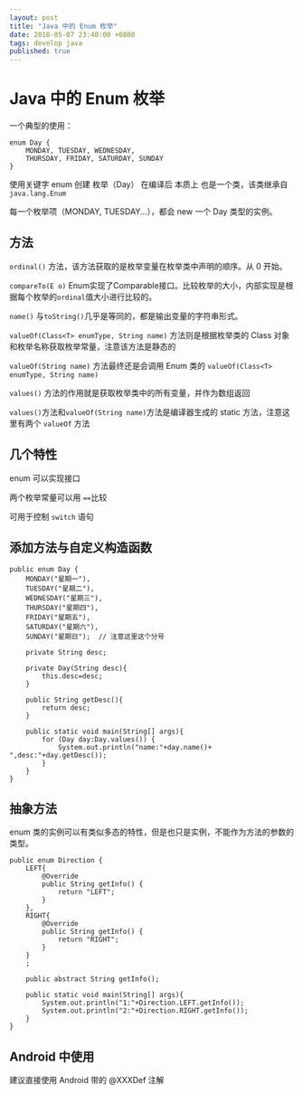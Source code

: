 ```yaml
---
layout: post
title: "Java 中的 Enum 枚举"
date: 2018-05-07 23:40:00 +0800
tags: develop java
published: true
---
```

# Java 中的 Enum 枚举

一个典型的使用：
```
enum Day {
    MONDAY, TUESDAY, WEDNESDAY,
    THURSDAY, FRIDAY, SATURDAY, SUNDAY
}
```
使用关键字 enum 创建 枚举（Day） 在编译后 本质上 也是一个类，该类继承自`java.lang.Enum`

每一个枚举项（MONDAY, TUESDAY...），都会 new 一个 Day 类型的实例。

## 方法

`ordinal()` 方法，该方法获取的是枚举变量在枚举类中声明的顺序。从 0 开始。

`compareTo(E o)`  Enum实现了Comparable接口。比较枚举的大小，内部实现是根据每个枚举的`ordinal`值大小进行比较的。

`name()` 与`toString()`几乎是等同的，都是输出变量的字符串形式。

`valueOf(Class<T> enumType, String name)` 方法则是根据枚举类的 Class 对象和枚举名称获取枚举常量，注意该方法是静态的

`valueOf(String name)` 方法最终还是会调用 Enum 类的 `valueOf(Class<T> enumType, String name)`

`values()` 方法的作用就是获取枚举类中的所有变量，并作为数组返回

`values()`方法和`valueOf(String name)`方法是编译器生成的 static 方法，注意这里有两个 `valueOf` 方法

## 几个特性

enum 可以实现接口

两个枚举常量可以用 `==`比较

可用于控制 `switch` 语句


## 添加方法与自定义构造函数

```
public enum Day {
    MONDAY("星期一"),
    TUESDAY("星期二"),
    WEDNESDAY("星期三"),
    THURSDAY("星期四"),
    FRIDAY("星期五"),
    SATURDAY("星期六"),
    SUNDAY("星期日");  // 注意这里这个分号

    private String desc; 

    private Day(String desc){
        this.desc=desc;
    }

    public String getDesc(){
        return desc;
    }

    public static void main(String[] args){
        for (Day day:Day.values()) {
            System.out.println("name:"+day.name()+ ",desc:"+day.getDesc());
        }
    }
}
```

## 抽象方法

enum 类的实例可以有类似多态的特性，但是也只是实例，不能作为方法的参数的类型。

```
public enum Direction {
    LEFT{
        @Override
        public String getInfo() {
            return "LEFT";
        }
    },
    RIGHT{
        @Override
        public String getInfo() {
            return "RIGHT";
        }
    }
    ;

    public abstract String getInfo();

    public static void main(String[] args){
        System.out.println("1:"+Direction.LEFT.getInfo());
        System.out.println("2:"+Direction.RIGHT.getInfo());
    }
}
```

## Android 中使用

建议直接使用 Android 带的 @XXXDef 注解


